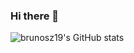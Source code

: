 ### Hi there 👋

<!--
**Brunosz19/brunosz19** is a ✨ _special_ ✨ repository because its `README.md` (this file) appears on your GitHub profile.

Here are some ideas to get you started:

- 🔭 I’m currently looking for a job.
- 🌱 I’m currently learning node.js, php, java, next.js, angular, go and node.
- 👯 I’m looking to collaborate on ...
- 🤔 I’m looking for help with ...
- 💬 Ask me about ...
- 📫 How to reach me: ...
- 😄 Pronouns: ...
- ⚡ Fun fact: ...
-->

![brunosz19's GitHub stats](https://github-readme-stats.vercel.app/api?username=brunosz19&show_icons=true&theme=city_lights)
